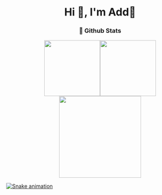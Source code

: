 <h1 align="center">Hi 👋, I'm Add🎈</h1>
<h3 align="center">🌈 Github Stats</h3>  

<div align="center">
  <a href="https://github.com/0118Add">
  <img height="150em" src="https://github-readme-stats.vercel.app/api?username=0118Add&theme=transparent&locale=en&show_icons=true&hide_border=true"/><img height="150em" src="http://github-readme-streak-stats.herokuapp.com?user=0118Add&theme=transparent&locale&hide_border=true"/>
    
  <img height="220em" src="https://github-profile-summary-cards.vercel.app/api/cards/profile-details?username=0118Add&&theme=transparent&locale"/>
</div>
  
  ![Snake animation](https://github.com/aakkll/aakkll/blob/output/github-contribution-grid-snake.svg)
